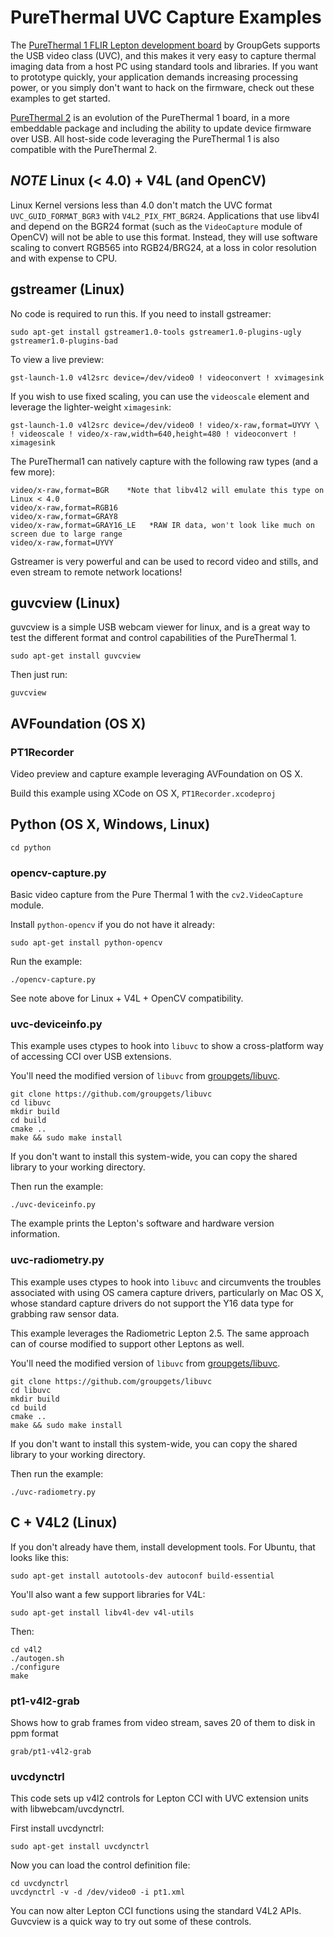 # PureThermal UVC Capture Examples

The [PureThermal 1 FLIR Lepton development board](https://groupgets.com/manufacturers/groupgets-labs/products/pure-thermal-1-flir-lepton-dev-kit)
by GroupGets supports the USB video class (UVC), and this makes it very easy to capture thermal imaging data
from a host PC using standard tools and libraries. If you want to prototype quickly, your application demands
increasing processing power, or you simply don't want to hack on the firmware, check out these examples to get started.

[PureThermal 2](https://groupgets.com/manufacturers/getlab/products/purethermal-2-flir-lepton-smart-i-o-module) is
an evolution of the PureThermal 1 board, in a more embeddable package and including the ability to update device
firmware over USB. All host-side code leveraging the PureThermal 1 is also compatible with the PureThermal 2.


## *NOTE* Linux (< 4.0) + V4L (and OpenCV) ##

Linux Kernel versions less than 4.0 don't match the UVC format `UVC_GUID_FORMAT_BGR3` with `V4L2_PIX_FMT_BGR24`.
Applications that use libv4l and depend on the BGR24 format (such as the `VideoCapture` module of OpenCV) will not
be able to use this format. Instead, they will use software scaling to convert RGB565 into RGB24/BRG24, at a
loss in color resolution and with expense to CPU.


## gstreamer (Linux)

No code is required to run this. If you need to install gstreamer:

    sudo apt-get install gstreamer1.0-tools gstreamer1.0-plugins-ugly gstreamer1.0-plugins-bad

To view a live preview:

    gst-launch-1.0 v4l2src device=/dev/video0 ! videoconvert ! xvimagesink

If you wish to use fixed scaling, you can use the `videoscale` element and leverage the
lighter-weight `ximagesink`:

    gst-launch-1.0 v4l2src device=/dev/video0 ! video/x-raw,format=UYVY \
    ! videoscale ! video/x-raw,width=640,height=480 ! videoconvert ! ximagesink

The PureThermal1 can natively capture with the following raw types (and a few more):

    video/x-raw,format=BGR    *Note that libv4l2 will emulate this type on Linux < 4.0
    video/x-raw,format=RGB16
    video/x-raw,format=GRAY8
    video/x-raw,format=GRAY16_LE   *RAW IR data, won't look like much on screen due to large range
    video/x-raw,format=UYVY

Gstreamer is very powerful and can be used to record video and stills, and even stream to remote
network locations!


## guvcview (Linux)

guvcview is a simple USB webcam viewer for linux, and is a great way to test the different format and
control capabilities of the PureThermal 1.

    sudo apt-get install guvcview

Then just run:

    guvcview


## AVFoundation (OS X)

### PT1Recorder

Video preview and capture example leveraging AVFoundation on OS X.

Build this example using XCode on OS X, `PT1Recorder.xcodeproj`


## Python (OS X, Windows, Linux)

    cd python

### opencv-capture.py

Basic video capture from the Pure Thermal 1 with the `cv2.VideoCapture` module.

Install `python-opencv` if you do not have it already:

    sudo apt-get install python-opencv

Run the example:

    ./opencv-capture.py

See note above for Linux + V4L + OpenCV compatibility.

### uvc-deviceinfo.py

This example uses ctypes to hook into `libuvc` to show a cross-platform way of accessing CCI over USB extensions.

You'll need the modified version of `libuvc` from [groupgets/libuvc](https://github.com/groupgets/libuvc).

    git clone https://github.com/groupgets/libuvc
    cd libuvc
    mkdir build
    cd build
    cmake ..
    make && sudo make install

If you don't want to install this system-wide, you can copy the shared library to your working directory.

Then run the example:

    ./uvc-deviceinfo.py

The example prints the Lepton's software and hardware version information.

### uvc-radiometry.py

This example uses ctypes to hook into `libuvc` and circumvents the troubles associated with using OS camera
capture drivers, particularly on Mac OS X, whose standard capture drivers do not support the Y16 data type
for grabbing raw sensor data.

This example leverages the Radiometric Lepton 2.5. The same approach can of course modified to support other Leptons as well.

You'll need the modified version of `libuvc` from [groupgets/libuvc](https://github.com/groupgets/libuvc).

    git clone https://github.com/groupgets/libuvc
    cd libuvc
    mkdir build
    cd build
    cmake ..
    make && sudo make install

If you don't want to install this system-wide, you can copy the shared library to your working directory.

Then run the example:

    ./uvc-radiometry.py

## C + V4L2 (Linux)

If you don't already have them, install development tools. For Ubuntu, that looks like this:

    sudo apt-get install autotools-dev autoconf build-essential

You'll also want a few support libraries for V4L:

    sudo apt-get install libv4l-dev v4l-utils

Then:

    cd v4l2
    ./autogen.sh
    ./configure
    make

### pt1-v4l2-grab

Shows how to grab frames from video stream, saves 20 of them to disk in ppm format

    grab/pt1-v4l2-grab


### uvcdynctrl

This code sets up v4l2 controls for Lepton CCI with UVC extension units with libwebcam/uvcdynctrl.

First install uvcdynctrl:

    sudo apt-get install uvcdynctrl

Now you can load the control definition file:

    cd uvcdynctrl
    uvcdynctrl -v -d /dev/video0 -i pt1.xml

You can now alter Lepton CCI functions using the standard V4L2 APIs. Guvcview is a quick way to try out some of these controls.

